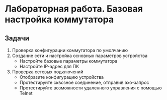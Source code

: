 # Лабораторная работа. Базовая настройка коммутатора
## Задачи
1. Проверка конфигурации коммутатора по умолчанию
2. Создание сети и настройка основных параметров устройства
    - Настройте базовые параметры коммутатора
    - Настройте IP-адрес для ПК
3. Проверка сетевых подключений
    - Отобразите конфигурацию устройства
    - Протестируйте сквозное соединение, отправив эхо-запрос
    - Протестируйте возможности удаленного управления с помощью Telnet
